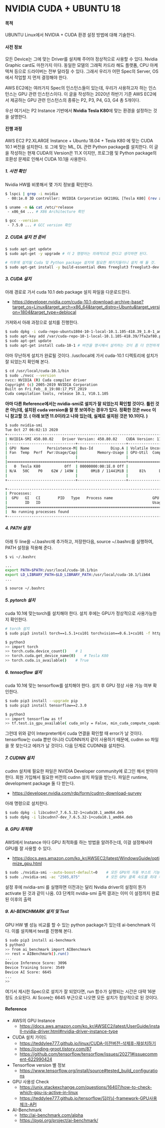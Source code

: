 # NVIDIA CUDA + UBUNTU 18

#### 목적
UBUNTU Linux에서 NVIDIA + CUDA 환경 설정 방법에 대해 기술한다.

#### 사전 정보
모든 Device는 그에 맞는 Driver를 설치해 주어야 정상적으로 사용할 수 있다. Nvidia Graphic card도 마찬가지 이다. 동일한 모델의 그래픽 카드라 해도 플랫폼, CPU 아케텍쳐 등으로 드라이버는 전부 달라질 수 있다. 그래서 우리가 어떤 Spec의 Server, OS에서 작업할 지 먼저 결정해야 한다.

AWS EC2에는 여러가지 Spec의 인스턴스들이 있는데, 우리가 사용하고자 하는 인스턴스는 GPU 관련 인스턴스이다. 이 글을 작성하는 2020년 하반기 기준 AWS EC2에서 제공하는 GPU 관련 인스턴스의 종류는 P2, P3, P4, G3, G4 총 5개이다.

우선 여기서는 P2 Instance 기반에서 **Nvidia Tesla K80**에 맞는 환경을 설정하는 것을 설명한다.

#### 진행 과정
AWS EC2 P2.XLARGE Instance + Ubuntu 18.04 + Tesla K80 에 맞는 CUDA 10.1 버전을 설치한다. 또 그에 맞는 ML, DL 관련 Python package를 설치한다. 이 글을 작성하는 현재 CUDA의 Version은 11.X 이지만, 프로그램 및 Python package의 호환성 문제로 인해서 CUDA 10.1을 사용한다.
##### 1. 사전 확인
Nvidia HW를 비롯해서 몇 가지 정보를 확인한다.
```bash
$ lspci | grep -i nvidia
 - 00:1e.0 3D controller: NVIDIA Corporation GK210GL [Tesla K80] (rev a1) # NVIDIA Device 붙어 있는지 확인.

$ uname -m && cat /etc/*release
 - x86_64 ... # X86 Architecture 확인

$ gcc --version
 - 7.5.0 ... # GCC version 확인
```
##### 2. CUDA 설치 전 준비
```bash
$ sudo apt-get update
$ sudo apt-get -y upgrade # 이 2 명령어는 의례적으로 한다고 생각하면 된다.

# 이후에 설치될 Cuda 및 Python package 설치에 필요한 패키지들이니 설치 해 둘 것.
$ sudo apt-get install -y build-essential dkms freeglut3 freeglut3-dev libxi-dev libxmu-dev libcurl4-openssl-dev libffi-dev libssl-dev python3-dev python3-pip python3-setuptools
```
##### 3. CUDA 설치
아래 경로로 가서 cuda 10.1 deb package 설치 파일을 다운로드한다.
* https://developer.nvidia.com/cuda-10.1-download-archive-base?target_os=Linux&target_arch=x86_64&target_distro=Ubuntu&target_version=1804&target_type=deblocal

가져와서 아래 과정으로 설치를 진행한다.
```bash
$ sudo dpkg -i cuda-repo-ubuntu1804-10-1-local-10.1.105-418.39_1.0-1_amd64.deb
$ sudo apt-key add /var/cuda-repo-10-1-local-10.1.105-418.39/7fa2af80.pub
$ sudo apt-get update
$ sudo apt-get install cuda-10-1 # 버전을 명시해서 설치하는 것이 좀 더 안전하게 생각됨.
```
아마 무난하게 설치가 완료될 것이다. /usr/local에 가서 cuda-10.1 디렉토리에 설치가 잘 되었는지 확인해 본다.
```bash
$ cd /usr/local/cuda-10.1/bin
$ sudo ./nvcc --version
nvcc: NVIDIA (R) Cuda compiler driver
Copyright (c) 2005-2019 NVIDIA Corporation
Built on Fri_Feb__8_19:08:17_PST_2019
Cuda compilation tools, release 10.1, V10.1.105
```
**아마 다른 Reference에서는 nvidia-smi로 설치가 잘 되었는지 확인할 것이다. 틀린 것은 아닌데, 설치된 cuda version을 잘 못 보여주는 경우가 있다. 정확한 것은 nvcc 이니 참고할 것. ( 아래 보면 11.0이라고 나와 있는데, 실제로 설치된 것은 10.1이다. )**
```bash
$ sudo nvidia-smi
Tue Oct 27 06:02:13 2020       
+-----------------------------------------------------------------------------+
| NVIDIA-SMI 450.80.02    Driver Version: 450.80.02    CUDA Version: 11.0     |
|-------------------------------+----------------------+----------------------+
| GPU  Name        Persistence-M| Bus-Id        Disp.A | Volatile Uncorr. ECC |
| Fan  Temp  Perf  Pwr:Usage/Cap|         Memory-Usage | GPU-Util  Compute M. |
|                               |                      |               MIG M. |
|===============================+======================+======================|
|   0  Tesla K80           Off  | 00000000:00:1E.0 Off |                    0 |
| N/A   50C    P0    62W / 149W |      0MiB / 11441MiB |     81%      Default |
|                               |                      |                  N/A |
+-------------------------------+----------------------+----------------------+

+-----------------------------------------------------------------------------+
| Processes:                                                                  |
|  GPU   GI   CI        PID   Type   Process name                  GPU Memory |
|        ID   ID                                                   Usage      |
|=============================================================================|
|  No running processes found                                                 |
+-----------------------------------------------------------------------------+
```
##### 4. PATH 설정
아래 두 line을 ~/.bashrc에 추가하고, 저장한다음, source ~/.bashrc를 실행하여, PATH 설정을 적용해 준다.
```bash
$ vi ~/.bashrc

...
export PATH=$PATH:/usr/local/cuda-10.1/bin
export LD_LIBRARY_PATH=$LD_LIBRARY_PATH:/usr/local/cuda-10.1/lib64
...

$ source ~/.bashrc
```
##### 5. pytorch 설치
cuda 10.1에 맞는torch를 설치해야 한다. 설치 후에는 GPU가 정상적으로 사용가능한지 확인한다.
```bash
# torch 설치
$ sudo pip3 install torch==1.5.1+cu101 torchvision==0.6.1+cu101 -f https://download.pytorch.org/whl/torch_stable.html

$ python3
>> import torch
>> torch.cuda.device_count()    # 1
>> torch.cuda.get_device_name(0)    # Tesla K80
>> torch.cuda.is_available()    # True
```
##### 6. tensorflow 설치
cuda 10.1에 맞는 tensorflow를 설치해야 한다. 설치 후 GPU 정상 사용 가능 여부 확인한다.
```bash
$ sudo pip3 install --upgrade pip
$ sudo pip3 install tensorflow==2.3.0

$ python3
>> import tensorflow as tf
>> tf.test.is_gpu_available( cuda_only = False, min_cuda_compute_capability = None )    # True? 1?
```
그런데 위와 같이 Interpreter에서 cuda 연결을 확인할 때 error가 날 것이다. tensorflow는 cuda 뿐만 아니라 CUDNN까지 같이 사용하기 때문에, cudnn so 파일을 못 찾는다고 에러가 날 것이다. 다음 단계로 CUDNN을 설치한다.
##### 7. CUDNN 설치
cudnn 설치에 필요한 파일은 NVIDIA Developer community에 로그인 해서 받아야 한다. 회원 가입해서 필요한 버전의 cudnn 설치 파일을 받는다. 파일은 runtime, development package 둘 다 받는다.
* https://developer.nvidia.com/rdp/form/cudnn-download-survey

아래 명령으로 설치한다.
```bash
$ sudo dpkg -i libcudnn7_7.6.5.32-1+cuda10.1_amd64.deb
$ sudo dpkg -i libcudnn7-dev_7.6.5.32-1+cuda10.1_amd64.deb
```
##### 8. GPU 최적화
AWS에서 Instance 마다 GPU 최적화를 하는 방법을 알려주는데, 이걸 설정해놔야 GPU를 잘 사용할 수 있다.
* https://docs.aws.amazon.com/ko_kr/AWSEC2/latest/WindowsGuide/optimize_gpu.html
```bash
$ sudo ./nvidia-smi --auto-boost-default=0    # 모든 GPU의 자동 부스트 기능을 비활성화
$ sudo ./nvidia-smi -ac "2505,875"            # 모든 GPU 클록 속도를 최대 주파수로 설정
```
설정 후에 nvidia-smi 를 실행하면 이전과는 달리 Nvidia driver의 설정이 뭔가 activate 된 것과 같이 나옴. 03 단계의 nvidia-smi 출력 결과는 이미 이 설정까지 완료된 이후의 출력
##### 9. AI-BENCHMARK 설치 및 Test
GPU HW 별 성능 비교를 할 수 있는 python package가 있는데 ai-benchmark 이다. 이를 설치해서 test를 진행해 본다.
```bash
$ sudo pip3 install ai-benchmark
$ python3
>> from ai_benchmark import AIBenchmark
>> rest = AIBenchmark().run()
...
Device Inference Score: 3096
Device Training Score: 3549
Device AI Score: 6645
...
>>
```
여기서 제시한 Spec으로 설치가 잘 되었다면, run 함수가 실행되는 시간은 대략 16분 정도 소요된다. AI Score는 6645 부근으로 나오면 모든 설치가 정상적으로 된 것이다.

#### Reference
* AWS의 GPU Instance
  * https://docs.aws.amazon.com/ko_kr/AWSEC2/latest/UserGuide/install-nvidia-driver.html#nvidia-driver-instance-type
* CUDA 설치 가이드
  * https://teddylee777.github.io/linux/CUDA-이전버전-삭제후-재설치하기
  * https://coding-groot.tistory.com/87
  * https://github.com/tensorflow/tensorflow/issues/20271#issuecomment-622990424
* Tensorflow version 별 정보
  * https://www.tensorflow.org/install/source#tested_build_configurations
* GPU 사용성 Check
  * https://unix.stackexchange.com/questions/16407/how-to-check-which-gpu-is-active-in-linux
  * https://teddylee777.github.io/tensorflow/딥러닝-framework-GPU사용체크-API
* AI-Benchmark
  * http://ai-benchmark.com/alpha
  * https://pypi.org/project/ai-benchmark/
